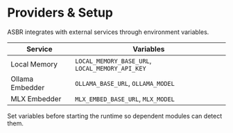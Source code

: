 # Providers & Setup

ASBR integrates with external services through environment variables.

| Service | Variables |
| ------- | --------- |
| Local Memory | `LOCAL_MEMORY_BASE_URL`, `LOCAL_MEMORY_API_KEY` |
| Ollama Embedder | `OLLAMA_BASE_URL`, `OLLAMA_MODEL` |
| MLX Embedder | `MLX_EMBED_BASE_URL`, `MLX_MODEL` |

Set variables before starting the runtime so dependent modules can detect them.
